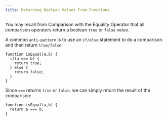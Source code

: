 ```yaml
---
title: Returning Boolean Values From Functions
---
```

You may recall from Comparison with the Equality Operator that all comparison operators return a boolean `true` or `false` value.

A common `anti-pattern` is to use an `if/else` statement to do a comparison and then return `true/false`:

    function isEqual(a,b) {
      if(a === b) {
        return true;
      } else {
        return false;
      }
    }

Since `===` returns `true` or `false`, we can simply return the result of the comparison:

    function isEqual(a,b) {
      return a === b;
    }